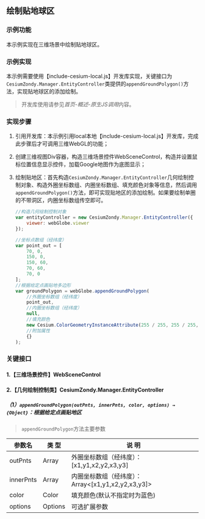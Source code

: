 ## 绘制贴地球区

### 示例功能

本示例实现在三维场景中绘制贴地球区。

### 示例实现

本示例需要使用【include-cesium-local.js】开发库实现，关键接口为`CesiumZondy.Manager.EntityController`类提供的`appendGroundPolygon()`方法，实现贴地球区的添加绘制。

> 开发库使用请参见*首页-概述-原生JS调用*内容。

### 实现步骤

1. 引用开发库：本示例引用local本地【include-cesium-local.js】开发库，完成此步骤后才可调用三维WebGL的功能；

2. 创建三维视图Div容器，构造三维场景控件WebSceneControl，构造并设置鼠标位置信息显示控件，加载Google地图作为底图显示；

3. 绘制贴地区：首先构造`CesiumZondy.Manager.EntityController`几何绘制控制对象、构造外圈坐标数组、内圈坐标数组、填充颜色对象等信息，然后调用`appendGroundPolygon()`方法，即可实现贴地区的添加绘制。如果要绘制单圈的不带洞区，内圈坐标数组传空即可。

    ``` javascript
    //构造几何绘制控制对象
    var entityController = new CesiumZondy.Manager.EntityController({
        viewer: webGlobe.viewer
    });

    //坐标点数组（经纬度）
    var point_out = [
        70, 0,
        150, 0,
        150, 60,
        70, 60,
        70, 0
    ];
    //根据给定点画贴地多边形
    var groundPolygon = webGlobe.appendGroundPolygon(
        //外圈坐标数组（经纬度）
        point_out,
        //内圈坐标数组（经纬度）
        null,
        //填充颜色
        new Cesium.ColorGeometryInstanceAttribute(255 / 255, 255 / 255, 0 / 255, 0.5),
        //附加属性
        {}
    );
    ```

### 关键接口

#### 1.【三维场景控件】WebSceneControl

#### 2.【几何绘制控制类】CesiumZondy.Manager.EntityController

##### （1）`appendGroundPolygon(outPnts, innerPnts, color, options) → {Object}`：根据给定点画贴地区

> `appendGroundPolygon`方法主要参数

|参数名|类 型|说 明|
|-|-|-|
|outPnts	|Array	|外圈坐标数组（经纬度）：[x1,y1,x2,y2,x3,y3]|
|innerPnts	|Array	|内圈坐标数组（经纬度）：Array<[x1,y1,x2,y2,x3,y3]> |
|color	|Color	|填充颜色(默认不指定时为蓝色)|
|options|Options|可选扩展参数|